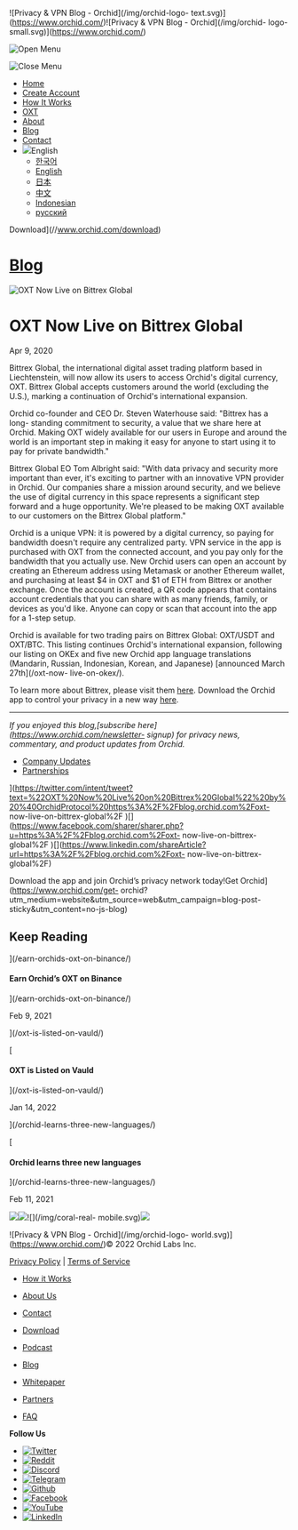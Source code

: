 ![Privacy & VPN Blog - Orchid](/img/orchid-logo-
text.svg)](https://www.orchid.com/)![Privacy & VPN Blog - Orchid](/img/orchid-
logo-small.svg)](https://www.orchid.com/)

![Open Menu](/img/icons/hamburger.svg)

![Close Menu](/img/icons/close.svg)

  * [Home](https://www.orchid.com/)
  * [Create Account](https://www.orchid.com/join)
  * [How It Works](https://www.orchid.com/how-it-works)
  * [OXT](https://www.orchid.com/oxt)
  * [About](https://www.orchid.com/about-us)
  * [Blog](/)
  * [Contact](https://www.orchid.com/contact)
  * ![](/img/globe.svg)English
    * [한국어](//blog.ko.orchid.com/oxt-now-live-on-bittrex-global/)
    * [English](//blog.orchid.com/oxt-now-live-on-bittrex-global/)
    * [日本](//blog.ja.orchid.com/oxt-now-live-on-bittrex-global/)
    * [中文](//blog.zh.orchid.com/oxt-now-live-on-bittrex-global/)
    * [Indonesian](//blog.id.orchid.com/oxt-now-live-on-bittrex-global/)
    * [русский](//blog.ru.orchid.com/oxt-now-live-on-bittrex-global/)

Download](//www.orchid.com/download)

# [Blog](/)

![OXT Now Live on Bittrex
Global](/static/ff88bddd32925fb727648ae7acf8d2d4/Orchid_BlogImage_BittrexGlobal.jpg)

# OXT Now Live on Bittrex Global

Apr 9, 2020  
  

Bittrex Global, the international digital asset trading platform based in
Liechtenstein, will now allow its users to access Orchid's digital currency,
OXT. Bittrex Global accepts customers around the world (excluding the U.S.),
marking a continuation of Orchid's international expansion.

Orchid co-founder and CEO Dr. Steven Waterhouse said: "Bittrex has a long-
standing commitment to security, a value that we share here at Orchid. Making
OXT widely available for our users in Europe and around the world is an
important step in making it easy for anyone to start using it to pay for
private bandwidth."

Bittrex Global EO Tom Albright said: "With data privacy and security more
important than ever, it's exciting to partner with an innovative VPN provider
in Orchid. Our companies share a mission around security, and we believe the
use of digital currency in this space represents a significant step forward
and a huge opportunity. We're pleased to be making OXT available to our
customers on the Bittrex Global platform."

Orchid is a unique VPN: it is powered by a digital currency, so paying for
bandwidth doesn't require any centralized party. VPN service in the app is
purchased with OXT from the connected account, and you pay only for the
bandwidth that you actually use. New Orchid users can open an account by
creating an Ethereum address using Metamask or another Ethereum wallet, and
purchasing at least $4 in OXT and $1 of ETH from Bittrex or another exchange.
Once the account is created, a QR code appears that contains account
credentials that you can share with as many friends, family, or devices as
you'd like. Anyone can copy or scan that account into the app for a 1-step
setup.

Orchid is available for two trading pairs on Bittrex Global: OXT/USDT and
OXT/BTC. This listing continues Orchid's international expansion, following
our listing on OKEx and five new Orchid app language translations (Mandarin,
Russian, Indonesian, Korean, and Japanese) [announced March 27th](/oxt-now-
live-on-okex/).

To learn more about Bittrex, please visit them [here](https://bittrex.com/).
Download the Orchid app to control your privacy in a new way
[here](https://www.orchid.com/download).

* * *

 _If you enjoyed this blog,[subscribe here](https://www.orchid.com/newsletter-
signup) for privacy news, commentary, and product updates from Orchid._

  * [Company Updates](/tag/company-updates/)
  * [Partnerships](/tag/partnerships/)

](https://twitter.com/intent/tweet?text=%22OXT%20Now%20Live%20on%20Bittrex%20Global%22%20by%20%40OrchidProtocol%20https%3A%2F%2Fblog.orchid.com%2Foxt-
now-live-on-bittrex-global%2F
)[](https://www.facebook.com/sharer/sharer.php?u=https%3A%2F%2Fblog.orchid.com%2Foxt-
now-live-on-bittrex-global%2F
)[](https://www.linkedin.com/shareArticle?url=https%3A%2F%2Fblog.orchid.com%2Foxt-
now-live-on-bittrex-global%2F)

Download the app and join Orchid’s privacy network today!Get
Orchid](https://www.orchid.com/get-
orchid?utm_medium=website&utm_source=web&utm_campaign=blog-post-
sticky&utm_content=no-js-blog)

## Keep Reading

](/earn-orchids-oxt-on-binance/)

#### Earn Orchid’s OXT on Binance

](/earn-orchids-oxt-on-binance/)

Feb 9, 2021

](/oxt-is-listed-on-vauld/)

[

#### OXT is Listed on Vauld

](/oxt-is-listed-on-vauld/)

Jan 14, 2022

](/orchid-learns-three-new-languages/)

[

#### Orchid learns three new languages

](/orchid-learns-three-new-languages/)

Feb 11, 2021

![](/img/coral-electric.svg)![](/img/coral-real.svg)![](/img/coral-real-
mobile.svg)![](/img/footer-fish.svg)

![Privacy & VPN Blog - Orchid](/img/orchid-logo-
world.svg)](https://www.orchid.com/)© 2022 Orchid Labs Inc.

[Privacy Policy](https://www.orchid.com/privacy-policy) | [Terms of
Service](https://www.orchid.com/service-terms)

  * [How it Works](https://www.orchid.com/how-it-works)
  * [About Us](https://www.orchid.com/about-us)
  * [Contact](https://www.orchid.com/contact)

  * [Download](https://www.orchid.com/download)
  * [Podcast](https://www.orchid.com/podcast)
  * [Blog](/)

  * [Whitepaper](https://www.orchid.com/assets/whitepaper/whitepaper.pdf)
  * [Partners](https://www.orchid.com/partners)
  * [FAQ](https://www.orchid.com/faq)

 **Follow Us**

  * [![Twitter](/img/icons/social-twitter.svg)](https://twitter.com/OrchidProtocol)
  * [![Reddit](/img/icons/reddit.svg)](https://www.reddit.com/r/orchid/)
  * [![Discord](/img/icons/social-discord.svg)](https://discord.gg/GDbxmjxX9F)
  * [![Telegram](/img/icons/social-telegram.svg)](https://www.t.me/OrchidOfficial)
  * [![Github](/img/icons/social-github.svg)](https://github.com/OrchidTechnologies)
  * [![Facebook](/img/icons/social-facebook.svg)](https://www.facebook.com/OrchidProtocol)
  * [![YouTube](/img/icons/social-youtube.svg)](https://www.youtube.com/channel/UCIH_BKBlNemsCzDhPYZBlHw)
  * [![LinkedIn](/img/icons/social-linkedin.svg)](https://www.linkedin.com/company/orchidprotocol)


